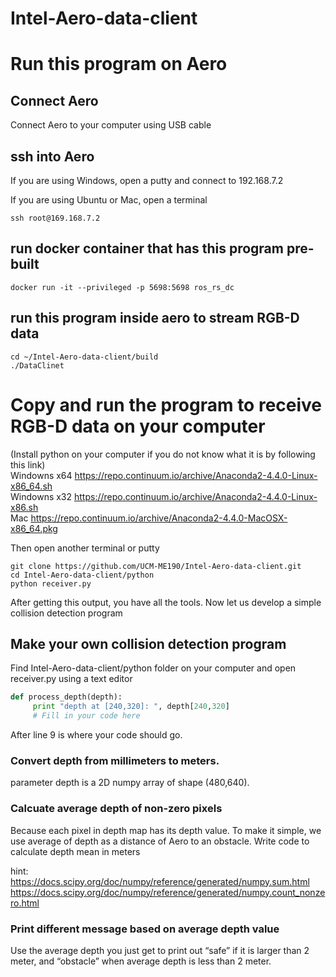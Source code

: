 # Intel-Aero-data-client

# Run this program on Aero
## Connect Aero

Connect Aero to your computer using USB cable

## ssh into Aero

If you are using Windows, open a putty and connect to 192.168.7.2

If you are using Ubuntu or Mac, open a terminal

```
ssh root@169.168.7.2
```

## run docker container that has this program pre-built

```
docker run -it --privileged -p 5698:5698 ros_rs_dc
```

## run this program inside aero to stream RGB-D data

```
cd ~/Intel-Aero-data-client/build
./DataClinet
```

# Copy and run the program to receive RGB-D data on your computer
(Install python on your computer if you do not know what it is by following this link)  
 Windowns x64 https://repo.continuum.io/archive/Anaconda2-4.4.0-Linux-x86_64.sh  
 Windowns x32 https://repo.continuum.io/archive/Anaconda2-4.4.0-Linux-x86.sh  
 Mac https://repo.continuum.io/archive/Anaconda2-4.4.0-MacOSX-x86_64.pkg  


Then open another terminal or putty

```
git clone https://github.com/UCM-ME190/Intel-Aero-data-client.git
cd Intel-Aero-data-client/python
python receiver.py
```
After getting this output, you have all the tools. Now let us develop a simple collision detection program

## Make your own collision detection program

Find Intel-Aero-data-client/python folder on your computer and open receiver.py using a text editor

``` Python
def process_depth(depth):
     print "depth at [240,320]: ", depth[240,320] 
     # Fill in your code here
```

After line 9 is where your code should go. 

### Convert depth from millimeters to meters.
parameter depth is a 2D numpy array of shape (480,640).

### Calcuate average depth of non-zero pixels

Because each pixel in depth map has its depth value. To make it simple, we use average of depth as a distance of Aero to an obstacle. Write code to calculate depth mean in meters 

hint:  
https://docs.scipy.org/doc/numpy/reference/generated/numpy.sum.html  
https://docs.scipy.org/doc/numpy/reference/generated/numpy.count_nonzero.html

### Print different message based on average depth value

Use the average depth you just get to print out “safe” if it is larger than 2 meter, and “obstacle” when average depth is less than 2 meter.

